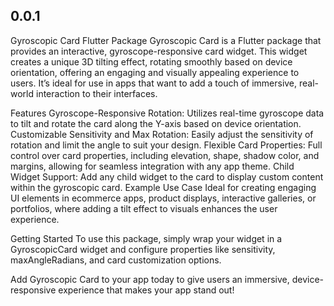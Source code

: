 ## 0.0.1

Gyroscopic Card Flutter Package
Gyroscopic Card is a Flutter package that provides an interactive, gyroscope-responsive card widget. This widget creates a unique 3D tilting effect, rotating smoothly based on device orientation, offering an engaging and visually appealing experience to users. It’s ideal for use in apps that want to add a touch of immersive, real-world interaction to their interfaces.

Features
Gyroscope-Responsive Rotation: Utilizes real-time gyroscope data to tilt and rotate the card along the Y-axis based on device orientation.
Customizable Sensitivity and Max Rotation: Easily adjust the sensitivity of rotation and limit the angle to suit your design.
Flexible Card Properties: Full control over card properties, including elevation, shape, shadow color, and margins, allowing for seamless integration with any app theme.
Child Widget Support: Add any child widget to the card to display custom content within the gyroscopic card.
Example Use Case
Ideal for creating engaging UI elements in ecommerce apps, product displays, interactive galleries, or portfolios, where adding a tilt effect to visuals enhances the user experience.

Getting Started
To use this package, simply wrap your widget in a GyroscopicCard widget and configure properties like sensitivity, maxAngleRadians, and card customization options.

Add Gyroscopic Card to your app today to give users an immersive, device-responsive experience that makes your app stand out!

